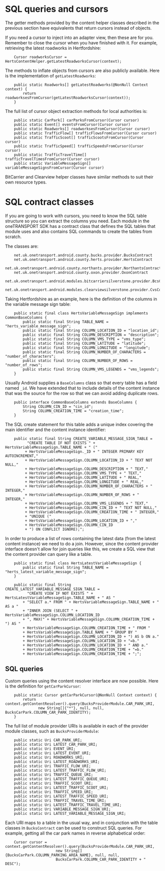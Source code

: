 SQL queries and cursors
=======================

The getter methods provided by the content helper classes described in the
previous section have equivalents that return cursors instead of objects.

If you need a cursor to inject into an adapter view, then these are for you.
Remember to close the cursor when you have finished with it.  For example,
retrieving the latest roadworks in Hertfordshire:

        Cursor roadworksCursor = HertsContentHelper.getLatestRoadworksCursor(context);

The methods to inflate objects from cursors are also publicly available.
Here is the implementation of `getLatestRoadworks`:

        public static Roadworks[] getLatestRoadworks(@NonNull Context context) {
            return roadworksesFromCursor(getLatestRoadworksCursor(context));
        }

The full list of cursor object extraction methods for local authorities is:

        public static CarPark[] carParksFromCursor(Cursor cursor)
        public static Event[] eventsFromCursor(Cursor cursor)
        public static Roadworks[] roadworksesFromCursor(Cursor cursor)
        public static TrafficFlow[] trafficFlowsFromCursor(Cursor cursor)
        public static TrafficScoot[] trafficScootsFromCursor(Cursor cursor)
        public static TrafficSpeed[] trafficSpeedsFromCursor(Cursor cursor)
        public static TrafficTravelTime[] trafficTravelTimesFromCursor(Cursor cursor)
        public static VariableMessageSign[] variableMessageSignsFromCursor(Cursor cursor)

BitCarrier and Clearview helper classes have similar methods to suit their own
resource types.

# SQL contract classes

If you are going to work with cursors, you need to know the SQL table
structure so you can extract the columns you need.  Each module in the
oneTRANSPORT SDK has a contract class that defines the SQL tables that module
uses and also contains SQL commands to create the tables from scratch.

The classes are:

        net.uk.onetransport.android.county.bucks.provider.BucksContract
        net.uk.onetransport.android.county.herts.provider.HertsContract
        net.uk.onetransport.android.county.northants.provider.NorthantsContract
        net.uk.onetransport.android.county.oxon.provider.OxonContract
        net.uk.onetransport.android.modules.bitcarriersilverstone.provider.BcsContract
        net.uk.onetransport.android.modules.clearviewsilverstone.provider.CvsContract

Taking Hertfordshire as an example, here is the definition of the columns in
the variable message sign table:

        public static final class HertsVariableMessageSign implements CommonBaseColumns {
            public static final String TABLE_NAME = "herts_variable_message_sign";
            public static final String COLUMN_LOCATION_ID = "location_id";
            public static final String COLUMN_DESCRIPTION = "description";
            public static final String COLUMN_VMS_TYPE = "vms_type";
            public static final String COLUMN_LATITUDE = "latitude";
            public static final String COLUMN_LONGITUDE = "longitude";
            public static final String COLUMN_NUMBER_OF_CHARACTERS = "number_of_characters";
            public static final String COLUMN_NUMBER_OF_ROWS = "number_of_rows";
            public static final String COLUMN_VMS_LEGENDS = "vms_legends";
        }

Usually Android supplies a `BaseColumns` class so that every table has a
field named `_id`.  We have extended that to include details of the content
instance that was the source for the row so that we can avoid adding
duplicate rows.

        public interface CommonBaseColumns extends BaseColumns {
            String COLUMN_CIN_ID = "cin_id";
            String COLUMN_CREATION_TIME = "creation_time";
        }

The SQL create statement for this table adds a unique index covering the
main identifier and the content instance identifier:

        public static final String CREATE_VARIABLE_MESSAGE_SIGN_TABLE =
              "CREATE TABLE IF NOT EXISTS " + HertsVariableMessageSign.TABLE_NAME + " ("
             + HertsVariableMessageSign._ID + " INTEGER PRIMARY KEY AUTOINCREMENT,"
             + HertsVariableMessageSign.COLUMN_LOCATION_ID + " TEXT NOT NULL,"
             + HertsVariableMessageSign.COLUMN_DESCRIPTION + " TEXT,"
             + HertsVariableMessageSign.COLUMN_VMS_TYPE + " TEXT,"
             + HertsVariableMessageSign.COLUMN_LATITUDE + " REAL,"
             + HertsVariableMessageSign.COLUMN_LONGITUDE + " REAL,"
             + HertsVariableMessageSign.COLUMN_NUMBER_OF_CHARACTERS + " INTEGER,"
             + HertsVariableMessageSign.COLUMN_NUMBER_OF_ROWS + " INTEGER,"
             + HertsVariableMessageSign.COLUMN_VMS_LEGENDS + " TEXT,"
             + HertsVariableMessageSign.COLUMN_CIN_ID + " TEXT NOT NULL,"
             + HertsVariableMessageSign.COLUMN_CREATION_TIME + " INTEGER,"
             + "UNIQUE ("
             + HertsVariableMessageSign.COLUMN_LOCATION_ID + ","
             + HertsVariableMessageSign.COLUMN_CIN_ID
             + ") ON CONFLICT IGNORE);";

In order to produce a list of rows containing the latest data (from the
latest content instance) we need to do a join.  However, since the content
provider interface doesn't allow for join queries like this, we create a SQL
view that the content provider can query like a table.

        public static final class HertsLatestVariableMessageSign {
            public static final String TABLE_NAME = "herts_latest_variable_message_sign";
        }

        public static final String CREATE_LATEST_VARIABLE_MESSAGE_SIGN_TABLE =
              "CREATE VIEW IF NOT EXISTS " + HertsLatestVariableMessageSign.TABLE_NAME + " AS "
            + "SELECT a.* FROM " + HertsVariableMessageSign.TABLE_NAME + " AS a "
            + "INNER JOIN (SELECT " + HertsVariableMessageSign.COLUMN_LOCATION_ID
            + ", MAX(" + HertsVariableMessageSign.COLUMN_CREATION_TIME + ") AS "
            + HertsVariableMessageSign.COLUMN_CREATION_TIME + " FROM "
            + HertsVariableMessageSign.TABLE_NAME + " GROUP BY "
            + HertsVariableMessageSign.COLUMN_LOCATION_ID + ") AS b ON a."
            + HertsVariableMessageSign.COLUMN_LOCATION_ID + "=b."
            + HertsVariableMessageSign.COLUMN_LOCATION_ID + " AND a."
            + HertsVariableMessageSign.COLUMN_CREATION_TIME + "=b."
            + HertsVariableMessageSign.COLUMN_CREATION_TIME + ";";

## SQL queries

Custom queries using the content resolver interface are now possible.  Here
is the definition for `getCarParkCursor`:

        public static Cursor getCarParkCursor(@NonNull Context context) {
            return context.getContentResolver().query(BucksProviderModule.CAR_PARK_URI,
                   new String[]{"*"}, null, null, BucksCarPark.COLUMN_CAR_PARK_IDENTITY);
        }

The full list of module provider URIs is available in each of the provider
module classes, such as `BucksProviderModule`:

        public static Uri CAR_PARK_URI;
        public static Uri LATEST_CAR_PARK_URI;
        public static Uri EVENT_URI;
        public static Uri LATEST_EVENT_URI;
        public static Uri ROADWORKS_URI;
        public static Uri LATEST_ROADWORKS_URI;
        public static Uri TRAFFIC_FLOW_URI;
        public static Uri LATEST_TRAFFIC_FLOW_URI;
        public static Uri TRAFFIC_QUEUE_URI;
        public static Uri LATEST_TRAFFIC_QUEUE_URI;
        public static Uri TRAFFIC_SCOOT_URI;
        public static Uri LATEST_TRAFFIC_SCOOT_URI;
        public static Uri TRAFFIC_SPEED_URI;
        public static Uri LATEST_TRAFFIC_SPEED_URI;
        public static Uri TRAFFIC_TRAVEL_TIME_URI;
        public static Uri LATEST_TRAFFIC_TRAVEL_TIME_URI;
        public static Uri VARIABLE_MESSAGE_SIGN_URI;
        public static Uri LATEST_VARIABLE_MESSAGE_SIGN_URI;

Each URI maps to a table in the usual way, and in conjunction with the
table classes in `BucksContract` can be used to construct SQL queries.
For example, getting all the car park names in reverse alphabetical order:

        Cursor cursor = context.getContentResolver().query(BucksProviderModule.CAR_PARK_URI,
                           new String[]{BucksCarPark.COLUMN_PARKING_AREA_NAME}, null, null,
                           BucksCarPark.COLUMN_CAR_PARK_IDENTITY + " DESC");
